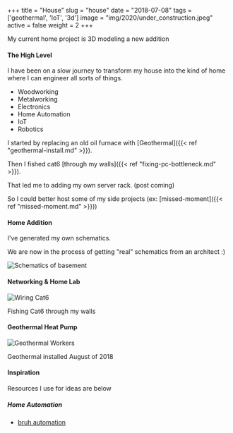 +++
title = "House"
slug = "house"
date = "2018-07-08"
tags = ['geothermal', 'IoT', '3d']
image = "img/2020/under_construction.jpeg"
active = false
weight = 2
+++

My current home project is 3D modeling a new addition
<!--more-->

#### The High Level
I have been on a slow journey to transform my house into the kind of home where I can engineer all sorts of things.

* Woodworking
* Metalworking
* Electronics
* Home Automation
* IoT
* Robotics

I started by replacing an old oil furnace with [Geothermal]({{< ref "geothermal-install.md" >}}).

Then I fished cat6 [through my walls]({{< ref "fixing-pc-bottleneck.md" >}}).

That led me to adding my own server rack. (post coming)

So I could better host some of my side projects (ex: [missed-moment]({{< ref "missed-moment.md" >}}))


#### Home Addition

I've generated my own schematics.

We are now in the process of getting "real" schematics from an architect :)

![Schematics of basement](/img/2020/house_remodel/basement_orthographic.png)

#### Networking & Home Lab

![Wiring Cat6](/img/2018/cat6_box_wiring.jpeg)

Fishing Cat6 through my walls

#### Geothermal Heat Pump

![Geothermal Workers](/img/2020/geothermal/geothermal.gif)

Geothermal installed August of 2018

#### Inspiration
Resources I use for ideas are below

##### Home Automation
* [bruh automation](https://www.bruhautomation.io/)

